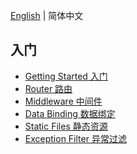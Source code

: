 [English](../table_of_contents.md) | 简体中文

## 入门

- [Getting Started 入门](./getting_started.md)
- [Router 路由](./router.md)
- [Middleware 中间件](./middleware.md)
- [Data Binding 数据绑定](./data_binding.md)
- [Static Files 静态资源](./static_files.md)
- [Exception Filter 异常过滤](./exception_filter.md)
  <!-- - [Testing 测试](./testing.md)

## 技术

- [Authentication 认证](./authentication.md)
- [Database 数据库](./database.md)
- [Validation 验证](./router/validation.md)
- [Logger 日志](./logger.md) -->
